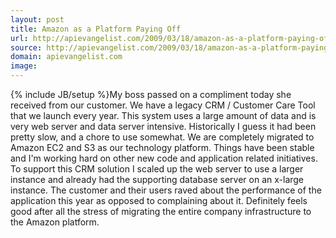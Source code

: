```yaml
---
layout: post
title: Amazon as a Platform Paying Off
url: http://apievangelist.com/2009/03/18/amazon-as-a-platform-paying-off/
source: http://apievangelist.com/2009/03/18/amazon-as-a-platform-paying-off/
domain: apievangelist.com
image: 
---
```

{% include JB/setup %}My boss passed on a compliment today she received from our customer. We have a legacy CRM / Customer Care Tool that we launch every year. This system uses a large amount of data and is very web server and data server intensive.
Historically I guess it had been pretty slow, and a chore to use somewhat. 
We are completely migrated to Amazon EC2 and S3 as our technology platform. Things have been stable and I'm working hard on other new code and application related initiatives. 
To support this CRM solution I scaled up the web server to use a larger instance and already had the supporting database server on an x-large instance. 
The customer and their users raved about the performance of the application this year as opposed to complaining about it.
Definitely feels good after all the stress of migrating the entire company infrastructure to the Amazon platform.